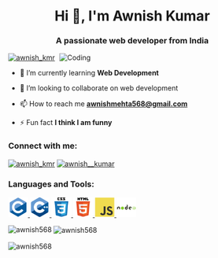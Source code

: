 <h1 align="center">Hi 👋, I'm Awnish Kumar</h1>
<h3 align="center">A passionate web developer from India</h3>

<img align="right" alt="Coding" width="400" src="https://img.freepik.com/free-vector/programming-concept-illustration_114360-1351.jpg?w=740&t=st=1680112557~exp=1680113157~hmac=5bf2e9bcee46d769a4011c4eb14eecf6f7d341c82db8a1b1cb5d94d4cba6ef31">


<p align="left"> <a href="https://twitter.com/awnish_kmr" target="blank"><img src="https://img.shields.io/twitter/follow/awnish_kmr?logo=twitter&style=for-the-badge" alt="awnish_kmr" /></a> </p>

- 🌱 I’m currently learning **Web Development**

- 👯 I’m looking to collaborate on web development

- 📫 How to reach me **awnishmehta568@gmail.com**

- ⚡ Fun fact **I think I am funny**

<h3 align="left">Connect with me:</h3>
<p align="left">
<a href="https://twitter.com/awnish_kmr" target="blank"><img align="center" src="https://raw.githubusercontent.com/rahuldkjain/github-profile-readme-generator/master/src/images/icons/Social/twitter.svg" alt="awnish_kmr" height="30" width="40" /></a>
<a href="https://instagram.com/awnish__kumar" target="blank"><img align="center" src="https://raw.githubusercontent.com/rahuldkjain/github-profile-readme-generator/master/src/images/icons/Social/instagram.svg" alt="awnish__kumar" height="30" width="40" /></a>
</p>

<h3 align="left">Languages and Tools:</h3>
<p align="left"> <a href="https://www.cprogramming.com/" target="_blank" rel="noreferrer"> <img src="https://raw.githubusercontent.com/devicons/devicon/master/icons/c/c-original.svg" alt="c" width="40" height="40"/> </a> <a href="https://www.w3schools.com/cpp/" target="_blank" rel="noreferrer"> <img src="https://raw.githubusercontent.com/devicons/devicon/master/icons/cplusplus/cplusplus-original.svg" alt="cplusplus" width="40" height="40"/> </a> <a href="https://www.w3schools.com/css/" target="_blank" rel="noreferrer"> <img src="https://raw.githubusercontent.com/devicons/devicon/master/icons/css3/css3-original-wordmark.svg" alt="css3" width="40" height="40"/> </a> <a href="https://www.w3.org/html/" target="_blank" rel="noreferrer"> <img src="https://raw.githubusercontent.com/devicons/devicon/master/icons/html5/html5-original-wordmark.svg" alt="html5" width="40" height="40"/> </a> <a href="https://developer.mozilla.org/en-US/docs/Web/JavaScript" target="_blank" rel="noreferrer"> <img src="https://raw.githubusercontent.com/devicons/devicon/master/icons/javascript/javascript-original.svg" alt="javascript" width="40" height="40"/> </a> <a href="https://nodejs.org" target="_blank" rel="noreferrer"> <img src="https://raw.githubusercontent.com/devicons/devicon/master/icons/nodejs/nodejs-original-wordmark.svg" alt="nodejs" width="40" height="40"/> </a> </p>

<p><img align="left" src="https://github-readme-stats.vercel.app/api/top-langs?username=awnish568&show_icons=true&locale=en&layout=compact" alt="awnish568" /></p>

<p>&nbsp;<img align="center" src="https://github-readme-stats.vercel.app/api?username=awnish568&show_icons=true&locale=en" alt="awnish568" /></p>

<p><img align="center" src="https://github-readme-streak-stats.herokuapp.com/?user=awnish568&" alt="awnish568" /></p>
